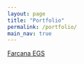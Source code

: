 ```yaml
---
layout: page
title: "Portfolio"
permalink: /portfolio/
main_nav: true
---
```


[Farcana EGS](/_posts/UT_The_Scola_Tower.md)